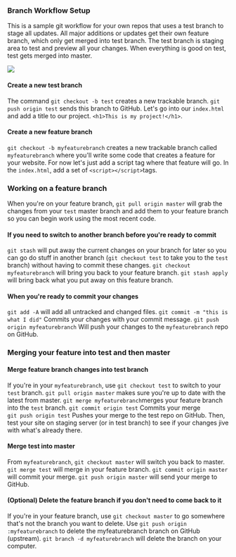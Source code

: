 ### Branch Workflow Setup

This is a sample git workflow for your own repos that uses a test branch to stage all updates. All major additions or updates get their own feature branch, which only get merged into test branch.  The test branch is staging area to test and preview all your changes.  When everything is good on test, test gets merged into master.

![](http://cl.ly/image/3a3M3U2S0v3X/gitbranches.png)

#### Create a new test branch
The command `git checkout -b test` creates a new trackable branch. `git push origin test` sends this branch to GitHub. Let's go into our `index.html` and add a title to our project. `<h1>This is my project!</h1>`.

#### Create a new feature branch

`git checkout -b myfeaturebranch` creates a new trackable branch called `myfeaturebranch` where you'll write some code that creates a feature for your website. For now let's just add a script tag where that feature will go. In the `index.html`, add a set of `<script></script>`tags.

### Working on a feature branch

When you're on your feature branch, `git pull origin master` will grab the changes from your `test` master branch and add them to your feature branch so you can begin work using the most recent code.

#### If you need to switch to another branch before you're ready to commit
`git stash`  will put away the current changes on your branch for later so you can go do stuff in another branch (`git checkout test` to take you to the `test` branch) without having to commit these changes.
`git checkout myfeaturebranch` will bring you back to your feature branch.
`git stash apply` will bring back what you put away on this feature branch.

#### When you're ready to commit your changes
`git add -A` will add all untracked and changed files.
`git commit -m "this is what I did"` Commits your changes with your commit message.
`git push origin myfeaturebranch` Will push your changes to the `myfeaturebranch` repo on GitHub.  

### Merging your feature into test and then master

#### Merge feature branch changes into test branch

If you're in your `myfeaturebranch`, use `git checkout test` to switch to your `test` branch.
`git pull origin master` makes sure you're up to date with the latest from master. 
`git merge myfeaturebranch`merges your feature branch into the `test` branch.
`git commit origin test`  Commits your merge  
`git push origin test` Pushes your merge to the test repo on GitHub.
Then, test your site on staging server (or in test branch)	to see if your changes jive with what's already there.

#### Merge test into master
From `myfeaturebranch`, `git checkout master` will switch you back to master. 
`git merge test`  will merge in your feature branch.
`git commit origin master`  will commit your merge.
`git push origin master` will send your merge to GitHub.   

#### (Optional) Delete the feature branch if you don't need to come back to it
If you're in your feature branch, use `git checkout master` to go somewhere that's not the branch you want to delete.
Use `git push origin :myfeaturebranch`  to delete the myfeaturebranch branch on GitHub (upstream). 
`git branch -d myfeaturebranch` will delete the branch on your computer.

